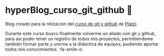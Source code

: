 # hyperBlog_curso_git_github 💚
Blog creado para la relización del [curso de git y github](http://https://platzi.com/cursos/git-github/ "curso de git y github") de [Platzi](http://https://platzi.com/home "platzi").

Durante este curso busco finalmente volverme un aliado con git y github, para asi poder tener un registro de todos mis proyectos, permitiendome también formar parte y unirme a la didactica de equipos, pudiendo aportar todos mis conocimientos. :fa-smile-o:
